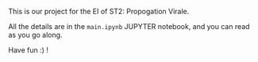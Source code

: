 This is our project for the EI of ST2: Propogation Virale.
 
All the details are in the `main.ipynb` JUPYTER notebook, and you can read as you go along. 

Have fun :) !
 
